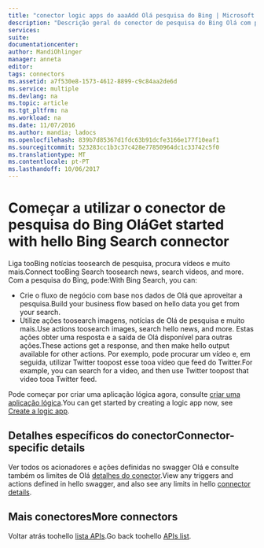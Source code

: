 ```yaml
---
title: "conector logic apps do aaaAdd Olá pesquisa do Bing | Microsoft Docs"
description: "Descrição geral do conector de pesquisa do Bing Olá com parâmetros de REST API"
services: 
suite: 
documentationcenter: 
author: MandiOhlinger
manager: anneta
editor: 
tags: connectors
ms.assetid: a7f530e8-1573-4612-8899-c9c84aa2de6d
ms.service: multiple
ms.devlang: na
ms.topic: article
ms.tgt_pltfrm: na
ms.workload: na
ms.date: 11/07/2016
ms.author: mandia; ladocs
ms.openlocfilehash: 839b7d85367d1fdc63b91dcfe3166e177f10eaf1
ms.sourcegitcommit: 523283cc1b3c37c428e77850964dc1c33742c5f0
ms.translationtype: MT
ms.contentlocale: pt-PT
ms.lasthandoff: 10/06/2017
---
```

# <a name="get-started-with-hello-bing-search-connector"></a><span data-ttu-id="a0146-103">Começar a utilizar o conector de pesquisa do Bing Olá</span><span class="sxs-lookup"><span data-stu-id="a0146-103">Get started with hello Bing Search connector</span></span>
<span data-ttu-id="a0146-104">Liga tooBing notícias toosearch de pesquisa, procura vídeos e muito mais.</span><span class="sxs-lookup"><span data-stu-id="a0146-104">Connect tooBing Search toosearch news, search videos, and more.</span></span> <span data-ttu-id="a0146-105">Com a pesquisa do Bing, pode:</span><span class="sxs-lookup"><span data-stu-id="a0146-105">With Bing Search, you can:</span></span> 

* <span data-ttu-id="a0146-106">Crie o fluxo de negócio com base nos dados de Olá que aproveitar a pesquisa.</span><span class="sxs-lookup"><span data-stu-id="a0146-106">Build your business flow based on hello data you get from your search.</span></span> 
* <span data-ttu-id="a0146-107">Utilize ações toosearch imagens, notícias de Olá de pesquisa e muito mais.</span><span class="sxs-lookup"><span data-stu-id="a0146-107">Use actions toosearch images, search hello news, and more.</span></span> <span data-ttu-id="a0146-108">Estas ações obter uma resposta e a saída de Olá disponível para outras ações.</span><span class="sxs-lookup"><span data-stu-id="a0146-108">These actions get a response, and then make hello output available for other actions.</span></span> <span data-ttu-id="a0146-109">Por exemplo, pode procurar um vídeo e, em seguida, utilizar Twitter toopost esse tooa vídeo que feed do Twitter.</span><span class="sxs-lookup"><span data-stu-id="a0146-109">For example, you can search for a video, and then use Twitter toopost that video tooa Twitter feed.</span></span>

<span data-ttu-id="a0146-110">Pode começar por criar uma aplicação lógica agora, consulte [criar uma aplicação lógica](../logic-apps/logic-apps-create-a-logic-app.md).</span><span class="sxs-lookup"><span data-stu-id="a0146-110">You can get started by creating a logic app now, see [Create a logic app](../logic-apps/logic-apps-create-a-logic-app.md).</span></span>

## <a name="connector-specific-details"></a><span data-ttu-id="a0146-111">Detalhes específicos do conector</span><span class="sxs-lookup"><span data-stu-id="a0146-111">Connector-specific details</span></span>

<span data-ttu-id="a0146-112">Ver todos os acionadores e ações definidas no swagger Olá e consulte também os limites de Olá [detalhes do conector](/connectors/bingsearch/).</span><span class="sxs-lookup"><span data-stu-id="a0146-112">View any triggers and actions defined in hello swagger, and also see any limits in hello [connector details](/connectors/bingsearch/).</span></span>

## <a name="more-connectors"></a><span data-ttu-id="a0146-113">Mais conectores</span><span class="sxs-lookup"><span data-stu-id="a0146-113">More connectors</span></span>
<span data-ttu-id="a0146-114">Voltar atrás toohello [lista APIs](apis-list.md).</span><span class="sxs-lookup"><span data-stu-id="a0146-114">Go back toohello [APIs list](apis-list.md).</span></span>

